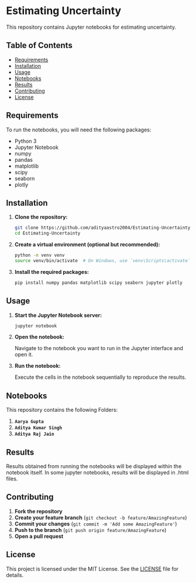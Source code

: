 # Estimating Uncertainty

This repository contains Jupyter notebooks for estimating uncertainty.

## Table of Contents

- [Requirements](#requirements)
- [Installation](#installation)
- [Usage](#usage)
- [Notebooks](#notebooks)
- [Results](#results)
- [Contributing](#contributing)
- [License](#license)

## Requirements

To run the notebooks, you will need the following packages:

- Python 3
- Jupyter Notebook
- numpy
- pandas
- matplotlib
- scipy
- seaborn
- plotly

## Installation

1. **Clone the repository:**

    ```bash
    git clone https://github.com/adityaastro2004/Estimating-Uncertainty.git
    cd Estimating-Uncertainty
    ```

2. **Create a virtual environment (optional but recommended):**

    ```bash
    python -m venv venv
    source venv/bin/activate  # On Windows, use `venv\Scripts\activate`
    ```

3. **Install the required packages:**

    ```bash
    pip install numpy pandas matplotlib scipy seaborn jupyter plotly
    ```

## Usage

1. **Start the Jupyter Notebook server:**

    ```bash
    jupyter notebook
    ```

2. **Open the notebook:**

    Navigate to the notebook you want to run in the Jupyter interface and open it.

3. **Run the notebook:**

    Execute the cells in the notebook sequentially to reproduce the results.

## Notebooks

This repository contains the following Folders:

1. **`Aarya Gupta`**
2. **`Aditya Kumar Singh`**
3. **`Aditya Raj Jain`**

## Results

Results obtained from running the notebooks will be displayed within the notebook itself.
In some jupyter notebooks, results will be displayed in .html files.

## Contributing

1. **Fork the repository**
2. **Create your feature branch** (`git checkout -b feature/AmazingFeature`)
3. **Commit your changes** (`git commit -m 'Add some AmazingFeature'`)
4. **Push to the branch** (`git push origin feature/AmazingFeature`)
5. **Open a pull request**

## License

This project is licensed under the MIT License. See the [LICENSE](LICENSE) file for details.
